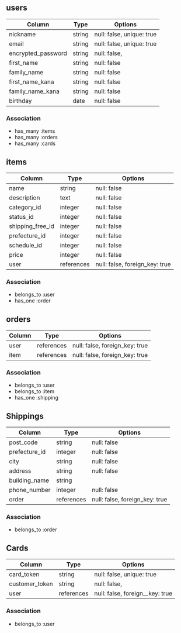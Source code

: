 ## users

| Column             | Type   | Options                   |
| ------------------ | ------ | ------------------------- |
| nickname           | string | null: false, unique: true |
| email              | string | null: false, unique: true |
| encrypted_password | string | null: false,              |
| first_name         | string | null: false               |
| family_name        | string | null: false               |
| first_name_kana    | string | null: false               |
| family_name_kana   | string | null: false               |
| birthday           | date   | null: false               |

### Association

- has_many :items
- has_many :orders
- has_many :cards

## items

| Column            | Type        | Options                        |
| ----------------- | ----------- | ------------------------------ |
| name              | string      | null: false                    |
| description       | text        | null: false                    |
| category_id       | integer     | null: false                    |
| status_id         | integer     | null: false                    |
| shipping_free_id  | integer     | null: false                    |
| prefecture_id     | integer     | null: false                    |
| schedule_id       | integer     | null: false                    |
| price             | integer     | null: false                    |
| user              | references  | null: false, foreign_key: true |

### Association

- belongs_to :user
- has_one :order

## orders

| Column         | Type       | Options                        |
| -------------- | ---------- | ------------------------------ |
| user           | references | null: false, foreign_key: true |
| item           | references | null: false, foreign_key: true |

### Association

- belongs_to :user
- belongs_to :item
- has_one :shipping

## Shippings

| Column        | Type        | Options                        |
| ------------- | ----------- | ------------------------------ |
| post_code     | string      | null: false                    |
| prefecture_id | integer     | null: false                    |
| city          | string      | null: false                    |
| address       | string      | null: false                    |
| building_name | string      |                                |
| phone_number  | integer     | null: false                    |
| order         | references  | null: false, foreign_key: true |

### Association

- belongs_to :order

## Cards

| Column         | Type       | Options                         |
| -------------- | ---------- | ------------------------------- |
| card_token     | string     | null: false, unique: true       |
| customer_token | string     | null: false,                    |
| user           | references | null: false, foreign__key: true |

### Association

- belongs_to :user